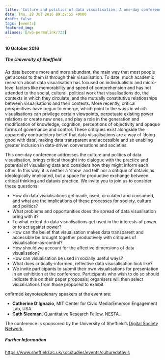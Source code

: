 ```yaml
---
title: 'Culture and politics of data visualisation: A one-day conference'
date: Thu, 28 Jul 2016 09:32:55 +0000
draft: false
tags: [events]
featured_img: 
aliases: [/wp-permalink/723]
---
```


<div class="entry-post"><h4>10 October 2016</h4>
<h5>The University of Sheffield</h5>
As data become more and more abundant, the main way that most people get access to them is through their visualisation. To date, much academic research about data visualisation has focused on individualistic and micro-level factors like memorability and speed of comprehension and has not attended to the social, cultural, political work that visualisations do, the contexts in which they circulate, and the mutually constitutive relationships between visualisations and their contexts. More recently, critical perspectives have begun to emerge, which point to the ways in which visualisations can privilege certain viewpoints, perpetuate existing power relations or create new ones, and play a role in the generation and modification of knowledge, cognition, perceptions of objectivity and opaque forms of governance and control. These critiques exist alongside the apparently contradictory belief that data visualisations are a way of ‘doing good with data’, making data transparent and accessible and so enabling greater inclusion in data-driven conversations and societies.

This one-day conference addresses the culture and politics of data visualisation, brings critical thought into dialogue with the practice and potential of visualising data and considers how they might inform each other. In this way, it is neither a ‘show  and tell’ nor a critique of datavis as ideologically implicated, but a space for productive exchange between critical thinking and datavis practice. We invite you to join us to consider these questions:
<ul>
 	<li>How do data visualisations get made, used, circulated and consumed, and what are the implications of these processes for society, culture and politics?</li>
 	<li>What problems and opportunities does the spread of data visualisation bring with it?</li>
 	<li>To what extent do data visualisations get used in the interests of power or to act against power?</li>
 	<li>How can the belief that visualisation makes data transparent and accessible be brought together productively with critiques of visualisation-as-control?</li>
 	<li>How should we account for the affective dimensions of data visualisation?</li>
 	<li>How can visualisation be used in socially useful ways?</li>
 	<li>What does critically-informed, reflective data visusalisation look like?</li>
 	<li>We invite participants to submit their own visualisations for presentation in an exhibition at the conference. Participants who wish to do so should indicate this on their paper proposals; organisers will then select visualisations from those proposed to exhibit.</li>
</ul>
onfirmed keynote/plenary speakers at the event are:
<ul>
 	<li><strong>Catherine D’Ignazio</strong>, MIT Center for Civic Media/Emerson Engagement Lab, USA.</li>
 	<li><strong>Cath Sleeman</strong>, Quantitative Research Fellow, NESTA.</li>
</ul>
The conference is sponsored by the University of Sheffield’s <a href="http://www.sheffield.ac.uk/faculty/social-sciences/digital-society-network">Digital Society Network</a>.
<h5>Further Information</h5>
<a href="https://www.sheffield.ac.uk/socstudies/events/culturedatavis">https://www.sheffield.ac.uk/socstudies/events/culturedatavis</a></div>